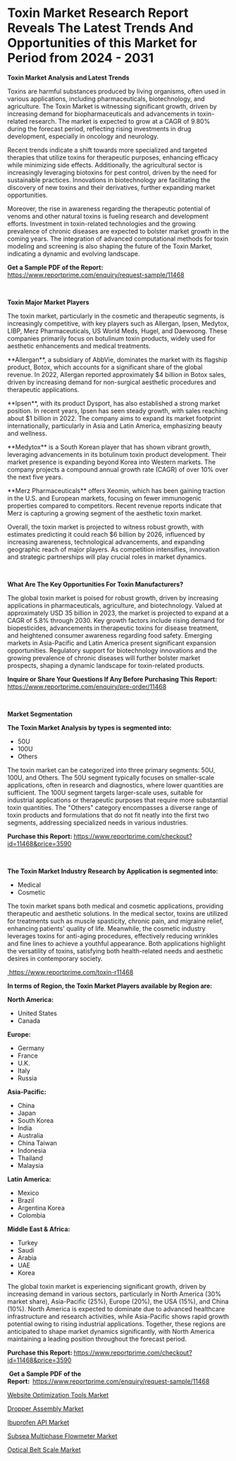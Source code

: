 <p><h1>Toxin Market Research Report Reveals The Latest Trends And Opportunities of this Market for Period from 2024 - 2031</h1></p><p><strong>Toxin Market Analysis and Latest Trends</strong></p>
<p><p>Toxins are harmful substances produced by living organisms, often used in various applications, including pharmaceuticals, biotechnology, and agriculture. The Toxin Market is witnessing significant growth, driven by increasing demand for biopharmaceuticals and advancements in toxin-related research. The market is expected to grow at a CAGR of 9.80% during the forecast period, reflecting rising investments in drug development, especially in oncology and neurology.</p><p>Recent trends indicate a shift towards more specialized and targeted therapies that utilize toxins for therapeutic purposes, enhancing efficacy while minimizing side effects. Additionally, the agricultural sector is increasingly leveraging biotoxins for pest control, driven by the need for sustainable practices. Innovations in biotechnology are facilitating the discovery of new toxins and their derivatives, further expanding market opportunities.</p><p>Moreover, the rise in awareness regarding the therapeutic potential of venoms and other natural toxins is fueling research and development efforts. Investment in toxin-related technologies and the growing prevalence of chronic diseases are expected to bolster market growth in the coming years. The integration of advanced computational methods for toxin modeling and screening is also shaping the future of the Toxin Market, indicating a dynamic and evolving landscape.</p></p>
<p><strong>Get a Sample PDF of the Report:&nbsp;</strong> <a href="https://www.reportprime.com/enquiry/request-sample/11468?utm_campaign=1119&utm_medium=2&utm_source=Github&utm_content=ia&utm_term=02122024&utm_id=toxin">https://www.reportprime.com/enquiry/request-sample/11468</a></p>
<p>&nbsp;</p>
<p><strong>Toxin Major Market Players</strong></p>
<p><p>The toxin market, particularly in the cosmetic and therapeutic segments, is increasingly competitive, with key players such as Allergan, Ipsen, Medytox, LIBP, Merz Pharmaceuticals, US World Meds, Hugel, and Daewoong. These companies primarily focus on botulinum toxin products, widely used for aesthetic enhancements and medical treatments.</p><p>**Allergan**, a subsidiary of AbbVie, dominates the market with its flagship product, Botox, which accounts for a significant share of the global revenue. In 2022, Allergan reported approximately $4 billion in Botox sales, driven by increasing demand for non-surgical aesthetic procedures and therapeutic applications.</p><p>**Ipsen**, with its product Dysport, has also established a strong market position. In recent years, Ipsen has seen steady growth, with sales reaching about $1 billion in 2022. The company aims to expand its market footprint internationally, particularly in Asia and Latin America, emphasizing beauty and wellness.</p><p>**Medytox** is a South Korean player that has shown vibrant growth, leveraging advancements in its botulinum toxin product development. Their market presence is expanding beyond Korea into Western markets. The company projects a compound annual growth rate (CAGR) of over 10% over the next five years.</p><p>**Merz Pharmaceuticals** offers Xeomin, which has been gaining traction in the U.S. and European markets, focusing on fewer immunogenic properties compared to competitors. Recent revenue reports indicate that Merz is capturing a growing segment of the aesthetic toxin market.</p><p>Overall, the toxin market is projected to witness robust growth, with estimates predicting it could reach $6 billion by 2026, influenced by increasing awareness, technological advancements, and expanding geographic reach of major players. As competition intensifies, innovation and strategic partnerships will play crucial roles in market dynamics.</p></p>
<p>&nbsp;</p>
<p><strong>What Are The Key Opportunities For Toxin Manufacturers?</strong></p>
<p><p>The global toxin market is poised for robust growth, driven by increasing applications in pharmaceuticals, agriculture, and biotechnology. Valued at approximately USD 35 billion in 2023, the market is projected to expand at a CAGR of 5.8% through 2030. Key growth factors include rising demand for biopesticides, advancements in therapeutic toxins for disease treatment, and heightened consumer awareness regarding food safety. Emerging markets in Asia-Pacific and Latin America present significant expansion opportunities. Regulatory support for biotechnology innovations and the growing prevalence of chronic diseases will further bolster market prospects, shaping a dynamic landscape for toxin-related products.</p></p>
<p><strong>Inquire or Share Your Questions If Any Before Purchasing This Report:</strong> <a href="https://www.reportprime.com/enquiry/pre-order/11468?utm_campaign=1119&utm_medium=2&utm_source=Github&utm_content=ia&utm_term=02122024&utm_id=toxin">https://www.reportprime.com/enquiry/pre-order/11468</a></p>
<p>&nbsp;</p>
<p><strong>Market Segmentation</strong></p>
<p><strong>The Toxin Market Analysis by types is segmented into:</strong></p>
<p><ul><li>50U</li><li>100U</li><li>Others</li></ul></p>
<p><p>The toxin market can be categorized into three primary segments: 50U, 100U, and Others. The 50U segment typically focuses on smaller-scale applications, often in research and diagnostics, where lower quantities are sufficient. The 100U segment targets larger-scale uses, suitable for industrial applications or therapeutic purposes that require more substantial toxin quantities. The "Others" category encompasses a diverse range of toxin products and formulations that do not fit neatly into the first two segments, addressing specialized needs in various industries.</p></p>
<p><strong>Purchase this Report:&nbsp;</strong><a href="https://www.reportprime.com/checkout?id=11468&price=3590&utm_campaign=1119&utm_medium=2&utm_source=Github&utm_content=ia&utm_term=02122024&utm_id=toxin">https://www.reportprime.com/checkout?id=11468&price=3590</a></p>
<p>&nbsp;</p>
<p><strong>The Toxin Market Industry Research by Application is segmented into:</strong></p>
<p><ul><li>Medical</li><li>Cosmetic</li></ul></p>
<p><p>The toxin market spans both medical and cosmetic applications, providing therapeutic and aesthetic solutions. In the medical sector, toxins are utilized for treatments such as muscle spasticity, chronic pain, and migraine relief, enhancing patients' quality of life. Meanwhile, the cosmetic industry leverages toxins for anti-aging procedures, effectively reducing wrinkles and fine lines to achieve a youthful appearance. Both applications highlight the versatility of toxins, satisfying both health-related needs and aesthetic desires in contemporary society.</p></p>
<p><a href="https://www.reportprime.com/toxin-r11468?utm_campaign=1119&utm_medium=2&utm_source=Github&utm_content=ia&utm_term=02122024&utm_id=toxin">&nbsp;https://www.reportprime.com/toxin-r11468</a></p>
<p><strong>In terms of Region, the Toxin Market Players available by Region are:</strong></p>
<p>
    <p> <strong> North America: </strong>
        <ul>
            <li>United States</li>
            <li>Canada</li>
        </ul>
        </p> 
    <p> <strong> Europe: </strong>
        <ul>
            <li>Germany</li>
            <li>France</li>
            <li>U.K.</li>
            <li>Italy</li>
            <li>Russia</li>
        </ul>
        </p> 
    <p> <strong> Asia-Pacific: </strong>
        <ul>
            <li>China</li>
            <li>Japan</li>
            <li>South Korea</li>
            <li>India</li>
            <li>Australia</li>
            <li>China Taiwan</li>
            <li>Indonesia</li>
            <li>Thailand</li>
            <li>Malaysia</li>
        </ul>
        </p> 
    <p> <strong> Latin America: </strong>
        <ul>
            <li>Mexico</li>
            <li>Brazil</li>
            <li>Argentina Korea</li>
            <li>Colombia</li>
        </ul>
        </p> 
    <p> <strong> Middle East & Africa: </strong>
        <ul>
            <li>Turkey</li>
            <li>Saudi</li>
            <li>Arabia</li>
            <li>UAE</li>
            <li>Korea</li>
        </ul>
    </p>
    </p>
<p><p>The global toxin market is experiencing significant growth, driven by increasing demand in various sectors, particularly in North America (30% market share), Asia-Pacific (25%), Europe (20%), the USA (15%), and China (10%). North America is expected to dominate due to advanced healthcare infrastructure and research activities, while Asia-Pacific shows rapid growth potential owing to rising industrial applications. Together, these regions are anticipated to shape market dynamics significantly, with North America maintaining a leading position throughout the forecast period.</p></p>
<p><strong>Purchase this Report: </strong><a href="https://www.reportprime.com/checkout?id=11468&price=3590&utm_campaign=1119&utm_medium=2&utm_source=Github&utm_content=ia&utm_term=02122024&utm_id=toxin">https://www.reportprime.com/checkout?id=11468&price=3590</a></p>
<p>&nbsp;<strong>Get a Sample PDF of the Report:&nbsp;&nbsp;</strong><a href="https://www.reportprime.com/enquiry/request-sample/11468?utm_campaign=1119&utm_medium=2&utm_source=Github&utm_content=ia&utm_term=02122024&utm_id=toxin">https://www.reportprime.com/enquiry/request-sample/11468</a></p>
<p><strong></strong></p>
<p><p><a href="https://issuu.com/reportprime-2/docs/website-optimization-tools-market-size-2030.pptx?utm_campaign=1119&utm_medium=2&utm_source=Github&utm_content=ia&utm_term=02122024&utm_id=toxin">Website Optimization Tools Market</a></p><p><a href="https://issuu.com/reportprime-2/docs/dropper-assembly-market-size-2030.pptx?utm_campaign=1119&utm_medium=2&utm_source=Github&utm_content=ia&utm_term=02122024&utm_id=toxin">Dropper Assembly Market</a></p><p><a href="https://www.linkedin.com/pulse/insight-ibuprofen-api-market-size-expected-cagr-141-from-kocse?utm_campaign=1119&utm_medium=2&utm_source=Github&utm_content=ia&utm_term=02122024&utm_id=toxin">Ibuprofen API Market</a></p><p><a href="https://www.linkedin.com/pulse/subsea-multiphase-flowmeter-market-report-detailed-size-analysis-tldme?utm_campaign=1119&utm_medium=2&utm_source=Github&utm_content=ia&utm_term=02122024&utm_id=toxin">Subsea Multiphase Flowmeter Market</a></p><p><a href="https://www.linkedin.com/pulse/breaking-down-optical-belt-scale-market-growth-46-cagr-expected-fmpre?utm_campaign=1119&utm_medium=2&utm_source=Github&utm_content=ia&utm_term=02122024&utm_id=toxin">Optical Belt Scale Market</a></p></p>
